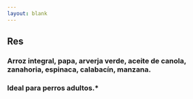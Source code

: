 ```yaml
---
layout: blank
---
```

<turbo-frame id="the_pit" loading="lazy">
  <div style="background-image: url('../../assets/img/circles/escarapela_res.jpg')"
  class="bg-cover rounded-full animate-fade-in-down">
    <div class="escarapela md:w-96 md:h-96 border-lacre-300">
      <h2 class="text-2xl md:text-4xl">Res</h2>
      <h3 class="py-2 mx-8 text-lg md:text-xl font-bold text-center">
        Arroz integral, papa, arverja verde, aceite de canola, zanahoria, espinaca, calabacín, manzana.
      </h3>
      <h3 class="mx-8 text-lg md:text-xl">Ideal para perros adultos.*</h3>
    </div>
  </div>
</turbo-frame>
